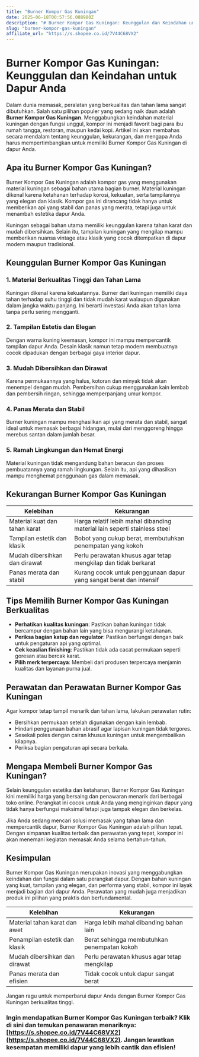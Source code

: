 ```yaml
---
title: "Burner Kompor Gas Kuningan"
date: 2025-06-18T00:57:56.088980Z
description: "# Burner Kompor Gas Kuningan: Keunggulan dan Keindahan untuk Dapur Anda..."
slug: "burner-kompor-gas-kuningan"
affiliate_url: "https://s.shopee.co.id/7V44C68VX2"
---
```

# Burner Kompor Gas Kuningan: Keunggulan dan Keindahan untuk Dapur Anda

Dalam dunia memasak, peralatan yang berkualitas dan tahan lama sangat dibutuhkan. Salah satu pilihan populer yang sedang naik daun adalah **Burner Kompor Gas Kuningan**. Menggabungkan keindahan material kuningan dengan fungsi unggul, kompor ini menjadi favorit bagi para ibu rumah tangga, restoran, maupun kedai kopi. Artikel ini akan membahas secara mendalam tentang keunggulan, kekurangan, dan mengapa Anda harus mempertimbangkan untuk memiliki Burner Kompor Gas Kuningan di dapur Anda.

## Apa itu Burner Kompor Gas Kuningan?

Burner Kompor Gas Kuningan adalah kompor gas yang menggunakan material kuningan sebagai bahan utama bagian burner. Material kuningan dikenal karena ketahanan terhadap korosi, kekuatan, serta tampilannya yang elegan dan klasik. Kompor gas ini dirancang tidak hanya untuk memberikan api yang stabil dan panas yang merata, tetapi juga untuk menambah estetika dapur Anda.

Kuningan sebagai bahan utama memiliki keunggulan karena tahan karat dan mudah dibersihkan. Selain itu, tampilan kuningan yang mengilap mampu memberikan nuansa vintage atau klasik yang cocok ditempatkan di dapur modern maupun tradisional.

## Keunggulan Burner Kompor Gas Kuningan

### 1. Material Berkualitas Tinggi dan Tahan Lama

Kuningan dikenal karena kekuatannya. Burner dari kuningan memiliki daya tahan terhadap suhu tinggi dan tidak mudah karat walaupun digunakan dalam jangka waktu panjang. Ini berarti investasi Anda akan tahan lama tanpa perlu sering mengganti.

### 2. Tampilan Estetis dan Elegan

Dengan warna kuning keemasan, kompor ini mampu mempercantik tampilan dapur Anda. Desain klasik namun tetap modern membuatnya cocok dipadukan dengan berbagai gaya interior dapur.

### 3. Mudah Dibersihkan dan Dirawat

Karena permukaannya yang halus, kotoran dan minyak tidak akan menempel dengan mudah. Pembersihan cukup menggunakan kain lembab dan pembersih ringan, sehingga memperpanjang umur kompor.

### 4. Panas Merata dan Stabil

Burner kuningan mampu menghasilkan api yang merata dan stabil, sangat ideal untuk memasak berbagai hidangan, mulai dari menggoreng hingga merebus santan dalam jumlah besar.

### 5. Ramah Lingkungan dan Hemat Energi

Material kuningan tidak mengandung bahan beracun dan proses pembuatannya yang ramah lingkungan. Selain itu, api yang dihasilkan mampu menghemat penggunaan gas dalam memasak.

## Kekurangan Burner Kompor Gas Kuningan

| Kelebihan | Kekurangan |
|--------------|--------------|
| Material kuat dan tahan karat | Harga relatif lebih mahal dibanding material lain seperti stainless steel |
| Tampilan estetik dan klasik | Bobot yang cukup berat, membutuhkan penempatan yang kokoh |
| Mudah dibersihkan dan dirawat | Perlu perawatan khusus agar tetap mengkilap dan tidak berkarat |
| Panas merata dan stabil | Kurang cocok untuk penggunaan dapur yang sangat berat dan intensif |

## Tips Memilih Burner Kompor Gas Kuningan Berkualitas

- **Perhatikan kualitas kuningan**: Pastikan bahan kuningan tidak bercampur dengan bahan lain yang bisa mengurangi ketahanan.
- **Periksa bagian katup dan regulator**: Pastikan berfungsi dengan baik untuk pengaturan api yang optimal.
- **Cek keaslian finishing**: Pastikan tidak ada cacat permukaan seperti goresan atau bercak karat.
- **Pilih merk terpercaya**: Membeli dari produsen terpercaya menjamin kualitas dan layanan purna jual.

## Perawatan dan Perawatan Burner Kompor Gas Kuningan

Agar kompor tetap tampil menarik dan tahan lama, lakukan perawatan rutin:

- Bersihkan permukaan setelah digunakan dengan kain lembab.
- Hindari penggunaan bahan abrasif agar lapisan kuningan tidak tergores.
- Sesekali poles dengan cairan khusus kuningan untuk mengembalikan kilapnya.
- Periksa bagian pengaturan api secara berkala.

## Mengapa Membeli Burner Kompor Gas Kuningan?

Selain keunggulan estetika dan ketahanan, Burner Kompor Gas Kuningan kini memiliki harga yang bersaing dan penawaran menarik dari berbagai toko online. Perangkat ini cocok untuk Anda yang menginginkan dapur yang tidak hanya berfungsi maksimal tetapi juga tampak elegan dan berkelas.

Jika Anda sedang mencari solusi memasak yang tahan lama dan mempercantik dapur, Burner Kompor Gas Kuningan adalah pilihan tepat. Dengan simpanan kualitas terbaik dan perawatan yang tepat, kompor ini akan menemani kegiatan memasak Anda selama bertahun-tahun.

## Kesimpulan

Burner Kompor Gas Kuningan merupakan inovasi yang menggabungkan keindahan dan fungsi dalam satu perangkat dapur. Dengan bahan kuningan yang kuat, tampilan yang elegan, dan performa yang stabil, kompor ini layak menjadi bagian dari dapur Anda. Perawatan yang mudah juga menjadikan produk ini pilihan yang praktis dan berfundamental.

| Kelebihan | Kekurangan |
|--------------|--------------|
| Material tahan karat dan awet | Harga lebih mahal dibanding bahan lain |
| Penampilan estetik dan klasik | Berat sehingga membutuhkan penempatan kokoh |
| Mudah dibersihkan dan dirawat | Perlu perawatan khusus agar tetap mengkilap |
| Panas merata dan efisien | Tidak cocok untuk dapur sangat berat |

Jangan ragu untuk memperbarui dapur Anda dengan Burner Kompor Gas Kuningan berkualitas tinggi.

### Ingin mendapatkan Burner Kompor Gas Kuningan terbaik? Klik di sini dan temukan penawaran menariknya: [https://s.shopee.co.id/7V44C68VX2](https://s.shopee.co.id/7V44C68VX2). Jangan lewatkan kesempatan memiliki dapur yang lebih cantik dan efisien!